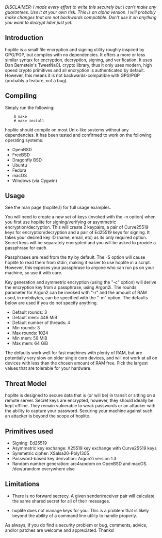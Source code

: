 *DISCLAIMER: I made every effort to write this securely
but I can't make any guarantees. Use it at your own risk.
This is an alpha version. I will probably make changes
that are not backwards compatible. Don't use it on anything 
you want to decrypt later just yet.*

Introduction
------------

hoplite is a small file encryption and signing utility 
roughly inspired by GPG/PGP, but compiles with no dependencies. It
offers a more or less similar  syntax for encryption,
decryption, signing, and verification. It uses
Dan Bernstein's TweetNaCL crypto library, thus it
only uses  modern, high speed crypto primitives 
and all encryption is authenticated by default. 
However, this means it is not backwards-compatible
with GPG/PGP (probably a feature, not a bug). 

Compiling
---------
Simply run the following:

		$ make
		# make install


hoplite should compile on most Unix-like systems without any
dependencies. It has been tested and confirmed to work on 
the following operating systems:

- OpenBSD
- FreeBSD
- Dragonfly BSD
- Ubuntu
- Fedora
- macOS
- Windows (via Cygwin)

Usage
-----
See the man page (hoplite.1) for full usage examples.

You will need to create a new set of keys (invoked with the -n option) when you first use hoplite 
for signing/verifying or asymmetric encryption/decryption. 
This will create 2 keypairs, a pair of Curve25519 keys for encryption/decryption
and a pair of Ed25519 keys for signing. It takes your desired key ID
(name, email, etc) as its only required option. Secret keys will be 
separately encrypted and you will be asked to provide a passphrase for each.  

Passphrases are read from the tty by default. The -S option will cause
hoplite to read them from stdin, making it easier to use hoplite in a script.
However, this exposes your passphrase to anyone who can run ps on your machine,
so use it with care.

Key generation and symmetric encryption (using the "-c" option) will
derive the encryption key from a passphrase, using Argon2i. 
The rounds parameter for Argon2 can be invoked with "-r" and the amount of 
RAM used, in mebibytes, can be specified with the "-m" option. The defaults
below are used if you do not specify anything. 

- Default rounds: 3
- Default mem: 448 MiB
- Default number of threads: 4
- Min rounds: 3
- Max rounds: 1024
- Min mem: 56 MiB
- Max mem: 64 GiB

The defaults work well for fast machines with plenty of RAM, but are
potentially very slow on older single core devices, and will not work
at all on devices with less than the chosen amount of RAM free. Pick the largest
values that are tolerable for your hardware.

Threat Model
------------

hoplite is designed to secure data that is (or will be) in transit or sitting on 
a remote server. Secret keys are encrypted, however, they should ideally be kept
offline. They remain vulnerable to weak passwords or an attacker with the 
ability to capture your password. Securing your machine against such an attacker
is beyond the scope of hoplite.

 
Primitives used
---------------

- Signing: Ed25519
- Asymmetric key exchange: X25519 key exchange with Curve25519 keys 
- Symmetric cipher: XSalsa20-Poly1305
- Password-based key derivation: Argon2i version 1.3
- Random number generation: arc4random on OpenBSD and macOS. /dev/urandom everywhere else

Limitations
-----------

- There is no forward secrecy. A given sender/receiver pair will
	calculate the same shared secret for all of their messages.

- hoplite does not manage keys for you. This is a problem that is likely
	beyond the ability of a command line utility to handle properly. 

As always, if you do find a security problem or bug, 
comments, advice, and/or patches are welcome and appreciated. Thanks!
